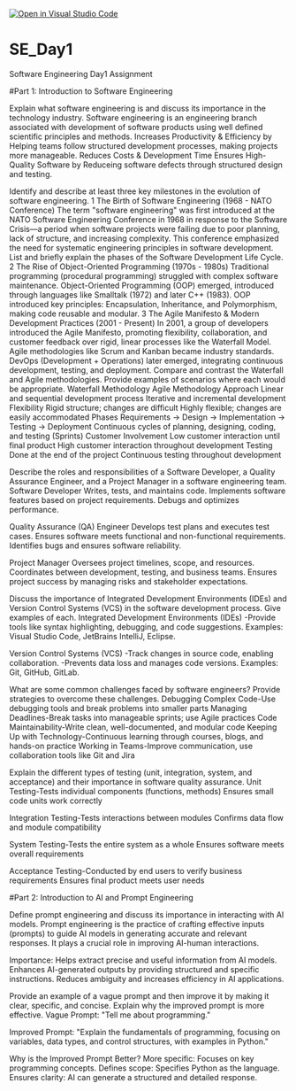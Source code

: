 [![Open in Visual Studio Code](https://classroom.github.com/assets/open-in-vscode-2e0aaae1b6195c2367325f4f02e2d04e9abb55f0b24a779b69b11b9e10269abc.svg)](https://classroom.github.com/online_ide?assignment_repo_id=18375983&assignment_repo_type=AssignmentRepo)
# SE_Day1
Software Engineering Day1 Assignment

#Part 1: Introduction to Software Engineering

Explain what software engineering is and discuss its importance in the technology industry.
Software engineering is an engineering branch associated with development of software products using well defined scientific principles and methods.
Increases Productivity & Efficiency by Helping teams follow structured development processes, making projects more manageable.
Reduces Costs & Development Time 
Ensures High-Quality Software by Reduceing software defects through structured design and testing.

Identify and describe at least three key milestones in the evolution of software engineering.
1 The Birth of Software Engineering (1968 - NATO Conference) 
The term "software engineering" was first introduced at the NATO Software Engineering Conference in 1968 in response to the Software Crisis—a period when software projects were failing due to poor planning, lack of structure, and increasing complexity.
This conference emphasized the need for systematic engineering principles in software development.
List and briefly explain the phases of the Software Development Life Cycle.
2 The Rise of Object-Oriented Programming (1970s - 1980s)
Traditional programming (procedural programming) struggled with complex software maintenance.
Object-Oriented Programming (OOP) emerged, introduced through languages like Smalltalk (1972) and later C++ (1983).
OOP introduced key principles: Encapsulation, Inheritance, and Polymorphism, making code reusable and modular.
3 The Agile Manifesto & Modern Development Practices (2001 - Present)
In 2001, a group of developers introduced the Agile Manifesto, promoting flexibility, collaboration, and customer feedback over rigid, linear processes like the Waterfall Model.
Agile methodologies like Scrum and Kanban became industry standards.
DevOps (Development + Operations) later emerged, integrating continuous development, testing, and deployment.
Compare and contrast the Waterfall and Agile methodologies. Provide examples of scenarios where each would be appropriate.
                         Waterfall Methodology                                                   Agile Methodology
Approach                 Linear and sequential development process                            Iterative and incremental development
Flexibility              Rigid structure; changes are difficult                               Highly flexible; changes are easily accommodated
Phases                   Requirements → Design → Implementation → Testing → Deployment        Continuous cycles of planning, designing, coding, and testing (Sprints)
Customer Involvement     Low customer interaction until final product                         High customer interaction throughout development
Testing                  Done at the end of the project                                       Continuous testing throughout development


Describe the roles and responsibilities of a Software Developer, a Quality Assurance Engineer, and a Project Manager in a software engineering team.
Software Developer
Writes, tests, and maintains code.
Implements software features based on project requirements.
Debugs and optimizes performance.

Quality Assurance (QA) Engineer
Develops test plans and executes test cases.
Ensures software meets functional and non-functional requirements.
Identifies bugs and ensures software reliability.

Project Manager
Oversees project timelines, scope, and resources.
Coordinates between development, testing, and business teams.
Ensures project success by managing risks and stakeholder expectations.

Discuss the importance of Integrated Development Environments (IDEs) and Version Control Systems (VCS) in the software development process. Give examples of each.
Integrated Development Environments (IDEs) -Provide tools like syntax highlighting, debugging, and code suggestions.
Examples: Visual Studio Code, JetBrains IntelliJ, Eclipse.

Version Control Systems (VCS) -Track changes in source code, enabling collaboration.
                              -Prevents data loss and manages code versions.
Examples: Git, GitHub, GitLab.

What are some common challenges faced by software engineers? Provide strategies to overcome these challenges.
Debugging Complex Code-Use debugging tools and break problems into smaller parts
Managing Deadlines-Break tasks into manageable sprints; use Agile practices
Code Maintainability-Write clean, well-documented, and modular code
Keeping Up with Technology-Continuous learning through courses, blogs, and hands-on practice
Working in Teams-Improve communication, use collaboration tools like Git and Jira

Explain the different types of testing (unit, integration, system, and acceptance) and their importance in software quality assurance.
Unit Testing-Tests individual components (functions, methods)
Ensures small code units work correctly

Integration Testing-Tests interactions between modules
Confirms data flow and module compatibility

System Testing-Tests the entire system as a whole
Ensures software meets overall requirements

Acceptance Testing-Conducted by end users to verify business requirements
Ensures final product meets user needs

#Part 2: Introduction to AI and Prompt Engineering


Define prompt engineering and discuss its importance in interacting with AI models.
Prompt engineering is the practice of crafting effective inputs (prompts) to guide AI models in generating accurate and relevant responses. It plays a crucial role in improving AI-human interactions.

Importance:
Helps extract precise and useful information from AI models.
Enhances AI-generated outputs by providing structured and specific instructions.
Reduces ambiguity and increases efficiency in AI applications.

Provide an example of a vague prompt and then improve it by making it clear, specific, and concise. Explain why the improved prompt is more effective.
Vague Prompt:
"Tell me about programming."

Improved Prompt:
"Explain the fundamentals of programming, focusing on variables, data types, and control structures, with examples in Python."

Why is the Improved Prompt Better?
More specific: Focuses on key programming concepts.
Defines scope: Specifies Python as the language.
Ensures clarity: AI can generate a structured and detailed response.

